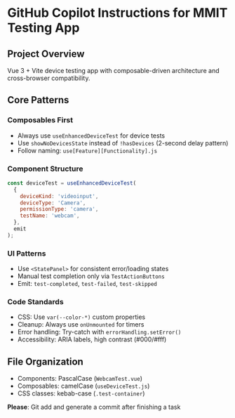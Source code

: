 # GitHub Copilot Instructions for MMIT Testing App

## Project Overview

Vue 3 + Vite device testing app with composable-driven architecture and cross-browser compatibility.

## Core Patterns

### Composables First

- Always use `useEnhancedDeviceTest` for device tests
- Use `showNoDevicesState` instead of `!hasDevices` (2-second delay pattern)
- Follow naming: `use[Feature][Functionality].js`

### Component Structure

```javascript
const deviceTest = useEnhancedDeviceTest(
  {
    deviceKind: 'videoinput',
    deviceType: 'Camera',
    permissionType: 'camera',
    testName: 'webcam',
  },
  emit
);
```

### UI Patterns

- Use `<StatePanel>` for consistent error/loading states
- Manual test completion only via `TestActionButtons`
- Emit: `test-completed`, `test-failed`, `test-skipped`

### Code Standards

- CSS: Use `var(--color-*)` custom properties
- Cleanup: Always use `onUnmounted` for timers
- Error handling: Try-catch with `errorHandling.setError()`
- Accessibility: ARIA labels, high contrast (#000/#fff)

## File Organization

- Components: PascalCase (`WebcamTest.vue`)
- Composables: camelCase (`useDeviceTest.js`)
- CSS classes: kebab-case (`.test-container`)

**Please**: Git add and generate a commit after finishing a task
